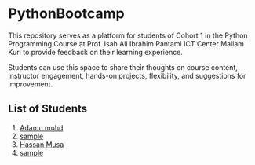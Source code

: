 # PythonBootcamp

This repository serves as a platform for students of Cohort 1 in the Python Programming Course at Prof. Isah Ali Ibrahim Pantami ICT Center Mallam Kuri to provide feedback on their learning experience. 

Students can use this space to share their thoughts on course content, instructor engagement, hands-on projects, flexibility, and suggestions for improvement. 

##  List of Students
1. [Adamu muhd](https://github.com/AdamsGeeky)
2. [sample](https://github.com/)
3. [Hassan Musa](https://github.com/hassanidris1433)
4. [sample](https://github.com/)
